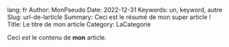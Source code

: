lang: fr
Author: MonPseudo
Date: 2022-12-31
Keywords: un, keyword, autre
Slug: url-de-larticle
Summary: Ceci est le résumé de mon super article !
Title:  Le titre de mon article
Category: LaCategorie

Ceci *est* le contenu de **mon** article.
